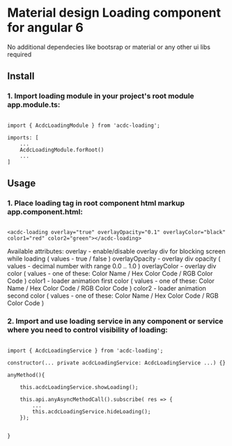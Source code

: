 
# Material design Loading component for angular 6

No additional dependecies like bootsrap or material or any other ui libs required


## Install

### 1. Import loading module in your project's root module app.module.ts:
```

import { AcdcLoadingModule } from 'acdc-loading';

imports: [
    ...
    AcdcLoadingModule.forRoot()
    ...
]

```


## Usage

### 1. Place loading tag in root component html markup app.component.html:
```

<acdc-loading overlay="true" overlayOpacity="0.1" overlayColor="black" color1="red" color2="green"></acdc-loading>

```
Available attributes:
overlay - enable/disable overlay div for blocking screen while loading ( values - true / false )
overlayOpacity - overlay div opacity ( values - decimal number with range 0.0 .. 1.0 )
overlayColor - overlay div color ( values - one of these: Color Name / Hex Color Code / RGB Color Code )
color1 - loader animation first color ( values - one of these: Color Name / Hex Color Code / RGB Color Code )
color2 - loader animation second color ( values - one of these: Color Name / Hex Color Code / RGB Color Code )

### 2. Import and use loading service in any component or service where you need to control visibility of loading:
```

import { AcdcLoadingService } from 'acdc-loading';

constructor(... private acdcLoadingService: AcdcLoadingService ...) {}

anyMethod(){

	this.acdcLoadingService.showLoading();

	this.api.anyAsyncMethodCall().subscribe( res => {
		...
		this.acdcLoadingService.hideLoading();
	});

	
}

```